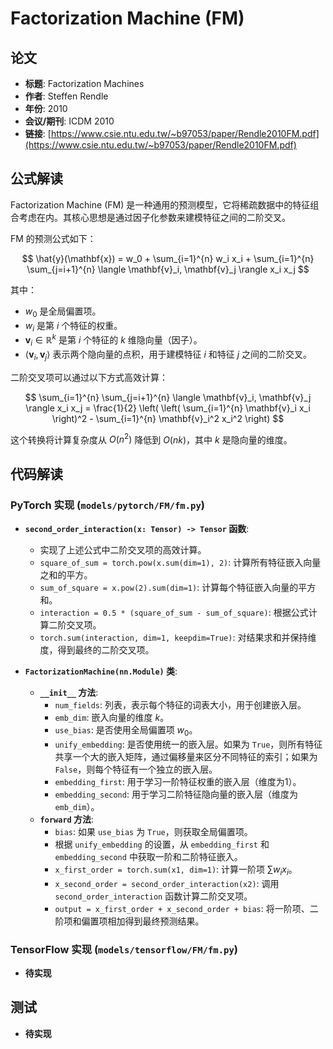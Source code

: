 # Factorization Machine (FM)

## 论文

*   **标题**: Factorization Machines
*   **作者**: Steffen Rendle
*   **年份**: 2010
*   **会议/期刊**: ICDM 2010
*   **链接**: [https://www.csie.ntu.edu.tw/~b97053/paper/Rendle2010FM.pdf](https://www.csie.ntu.edu.tw/~b97053/paper/Rendle2010FM.pdf)

## 公式解读

Factorization Machine (FM) 是一种通用的预测模型，它将稀疏数据中的特征组合考虑在内。其核心思想是通过因子化参数来建模特征之间的二阶交叉。

FM 的预测公式如下：

$$
\hat{y}(\mathbf{x}) = w_0 + \sum_{i=1}^{n} w_i x_i + \sum_{i=1}^{n} \sum_{j=i+1}^{n} \langle \mathbf{v}_i, \mathbf{v}_j \rangle x_i x_j
$$

其中：
*   $w_0$ 是全局偏置项。
*   $w_i$ 是第 $i$ 个特征的权重。
*   $\mathbf{v}_i \in \mathbb{R}^k$ 是第 $i$ 个特征的 $k$ 维隐向量（因子）。
*   $\langle \mathbf{v}_i, \mathbf{v}_j \rangle$ 表示两个隐向量的点积，用于建模特征 $i$ 和特征 $j$ 之间的二阶交叉。

二阶交叉项可以通过以下方式高效计算：

$$
\sum_{i=1}^{n} \sum_{j=i+1}^{n} \langle \mathbf{v}_i, \mathbf{v}_j \rangle x_i x_j = \frac{1}{2} \left( \left( \sum_{i=1}^{n} \mathbf{v}_i x_i \right)^2 - \sum_{i=1}^{n} \mathbf{v}_i^2 x_i^2 \right)
$$

这个转换将计算复杂度从 $O(n^2)$ 降低到 $O(nk)$，其中 $k$ 是隐向量的维度。

## 代码解读

### PyTorch 实现 (`models/pytorch/FM/fm.py`)

*   **`second_order_interaction(x: Tensor) -> Tensor` 函数**:
    *   实现了上述公式中二阶交叉项的高效计算。
    *   `square_of_sum = torch.pow(x.sum(dim=1), 2)`: 计算所有特征嵌入向量之和的平方。
    *   `sum_of_square = x.pow(2).sum(dim=1)`: 计算每个特征嵌入向量的平方和。
    *   `interaction = 0.5 * (square_of_sum - sum_of_square)`: 根据公式计算二阶交叉项。
    *   `torch.sum(interaction, dim=1, keepdim=True)`: 对结果求和并保持维度，得到最终的二阶交叉项。

*   **`FactorizationMachine(nn.Module)` 类**:
    *   **`__init__` 方法**:
        *   `num_fields`: 列表，表示每个特征的词表大小，用于创建嵌入层。
        *   `emb_dim`: 嵌入向量的维度 $k$。
        *   `use_bias`: 是否使用全局偏置项 $w_0$。
        *   `unify_embedding`: 是否使用统一的嵌入层。如果为 `True`，则所有特征共享一个大的嵌入矩阵，通过偏移量来区分不同特征的索引；如果为 `False`，则每个特征有一个独立的嵌入层。
        *   `embedding_first`: 用于学习一阶特征权重的嵌入层（维度为1）。
        *   `embedding_second`: 用于学习二阶特征隐向量的嵌入层（维度为 `emb_dim`）。
    *   **`forward` 方法**:
        *   `bias`: 如果 `use_bias` 为 `True`，则获取全局偏置项。
        *   根据 `unify_embedding` 的设置，从 `embedding_first` 和 `embedding_second` 中获取一阶和二阶特征嵌入。
        *   `x_first_order = torch.sum(x1, dim=1)`: 计算一阶项 $\sum w_i x_i$。
        *   `x_second_order = second_order_interaction(x2)`: 调用 `second_order_interaction` 函数计算二阶交叉项。
        *   `output = x_first_order + x_second_order + bias`: 将一阶项、二阶项和偏置项相加得到最终预测结果。

### TensorFlow 实现 (`models/tensorflow/FM/fm.py`)

*   **待实现**

## 测试

*   **待实现**
